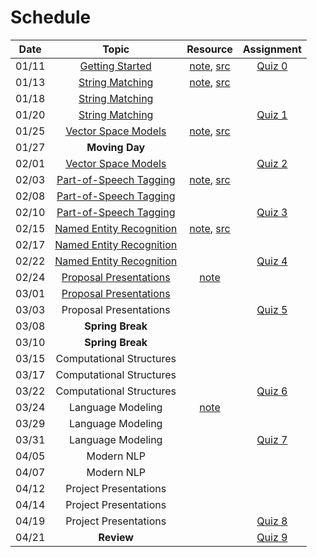 # Schedule

| Date  |                                                                                                                                         Topic                                                                                                                                          |                                     Resource                                      |       Assignment        |
|:-----:|:--------------------------------------------------------------------------------------------------------------------------------------------------------------------------------------------------------------------------------------------------------------------------------------:|:---------------------------------------------------------------------------------:|:-----------------------:|
| 01/11 |                                                         [Getting Started](https://emory.zoom.us/rec/play/7T-5UBERbxVH1GpqksLnlXRFQgWMuthWR7lpTiRZib8G4c_YvHryP8LL-9vKGzgFU7G3BwuFJcQwK5Ow.uRO-0ieXdModVuCU?continueMode=true)                                                          |              [note](getting_started.md), [src](../src/quiz/quiz0.py)              | [Quiz 0](quiz/quiz0.md) |
| 01/13 |                                                                          [String Matching](https://emory.zoom.us/rec/share/SXyMjocdb-EH0lnISSJ_90fPjC-gyj6ZHIn-WORviuEoIXk1qr3yqHe-LC5fgtOh.GlsKK_AuAUEZdWlR)                                                                          |          [note](string_matching.ipynb), [src](../src/string_matching.py)          |                         |
| 01/18 |                                                                          [String Matching](https://emory.zoom.us/rec/share/c2KbsaPRBERFPljDyskAyD3tdKaaeVaqnUk_fcHjITLiID7lW-d0iP18zyv03gss.4BqA2s93Zr2npVta)                                                                          |                                                                                   |                         |
| 01/20 |                                                                          [String Matching](https://emory.zoom.us/rec/share/8UNdtPHn58tJRJ3w6Nc3YaQa6uhob320o2Uv5_4TLpHGiw0PVgb1n7ljB7H-0A-g.4iPyQxA8AsXPE33T)                                                                          |                                                                                   | [Quiz 1](quiz/quiz1.md) |
| 01/25 |                                                                        [Vector Space Models](https://emory.zoom.us/rec/share/MVRPgVM0tBUHT7qjc4K71Q7OFZHJjEKyXEXOL1KXYAV8HZ3HJSNarXd-qU1CPxNs.nG7TxlcsjSZ1Mde6)                                                                        |      [note](vector_space_models.ipynb), [src](../src/vector_space_models.py)      |                         |
| 01/27 |                                                                                                                                     **Moving Day**                                                                                                                                     |                                                                                   |                         |
| 02/01 |                                                                        [Vector Space Models](https://emory.zoom.us/rec/share/3BOV3uCDEnbCAbpSmCRMk7buo13N3Wabkj8XlUEI0EvaOIZ-cU6aeNipc4Dg_opK.7EltmBue4eJhudO7)                                                                        |                                                                                   | [Quiz 2](quiz/quiz2.md) |
| 02/03 |                                                                      [Part-of-Speech Tagging](https://emory.zoom.us/rec/share/TqkTGHKfSVSgJT3CuDYZ303jgQUVpg3a7ZiGPN20KMW_jC7A6xISL6FeDwCD_pxg.OqxvpcG74-8RSOiw)                                                                       |   [note](part_of_speech_tagging.ipynb), [src](../src/part_of_speech_tagging.py)   |                         |
| 02/08 |                                                                       [Part-of-Speech Tagging](https://emory.zoom.us/rec/share/Uvu_Ol35uFE6DQJlml6kc3KJMXL0eP1mUz-KWj8LIeA250XDp6Nl0w2_1XbcmdE.Dii7TDpqRui54tEk)                                                                       |                                                                                   |                         |
| 02/10 |                                                                      [Part-of-Speech Tagging](https://emory.zoom.us/rec/share/QIqPrhTz04rlz-Uqbw_HmGuN46aHbUPEqdadETpTeQ8sE1f47AaYScbcrZ66gQ2c.uj8oPmcJ_MVRsujM)                                                                       |                                                                                   | [Quiz 3](quiz/quiz3.md) |
| 02/15 |                                                                     [Named Entity Recognition](https://emory.zoom.us/rec/share/uGmpxQVE-xkzOgEJZqtXyaZt2D_c06XfXGaVN-ZjN8j6H1T62x_AVI81MlUlloK0.Izq3iTXKDhD_9PzT)                                                                      | [note](named_entity_recognition.ipynb), [src](../src/named_entity_recognition.py) |                         |
| 02/17 |                                                                     [Named Entity Recognition](https://emory.zoom.us/rec/share/9QNt3cORTjLmCGwfdrwSUftXBh18mbtgTocOkWMB0UT-3AMtl68axbMDiADyBPLA.afv4t-DAlwxV_fQK)                                                                      |                                                                                   |                         |
| 02/22 |                                                                     [Named Entity Recognition](https://emory.zoom.us/rec/share/HZivDAQ3IfeCyrcllVnTeaEJ1ueKDIG8fPuywcThQLhBCumma8Eaw6tg9zdfnVhk.mExyLpYV_z-KpFhG)                                                                      |                                                                                   | [Quiz 4](quiz/quiz4.md) |
| 02/24 |                                                                      [Proposal Presentations](https://emory.zoom.us/rec/share/m2nD79cmvrJeRUm3QCRcwQ5gP0bsKFiYF4KDLtoN977seS7QwKcDLeX3uIMhD_Ri.IRApU3ZAMpHJc41l)                                                                       |                            [note](project-proposal.md)                            |                         |
| 03/01 |                                                                      [Proposal Presentations](https://emory.zoom.us/rec/share/G2izi9m6RF7kBFsG7Y41VMPtLrK3DhU4JyT9mPlQQpP2GJadX4Rx5n0jKrzESBCA.KN8MEkzOovvyulmp)                                                                       |                                                                                   |                         |
| 03/03 |                                                                                                                                 Proposal Presentations                                                                                                                                 |                                                                                   | [Quiz 5](quiz/quiz5.md) |
| 03/08 |                                                                                                                                    **Spring Break**                                                                                                                                    |                                                                                   |                         |
| 03/10 |                                                                                                                                    **Spring Break**                                                                                                                                    |                                                                                   |                         |
| 03/15 |                                                                                                                                Computational Structures                                                                                                                                |                                                                                   |                         |
| 03/17 |                                                                                                                                Computational Structures                                                                                                                                |                                                                                   |                         |
| 03/22 |                                                                                                                                Computational Structures                                                                                                                                |                                                                                   | [Quiz 6](quiz/quiz6.md) |
| 03/24 |                                                                                                                                   Language Modeling                                                                                                                                    |                           [note](language_modeling.pdf)                           |                         |
| 03/29 |                                                                                                                                   Language Modeling                                                                                                                                    |                                                                                   |                         |
| 03/31 |                                                                                                                                   Language Modeling                                                                                                                                    |                                                                                   | [Quiz 7](quiz/quiz7.md) |
| 04/05 |                                                                                                                                       Modern NLP                                                                                                                                       |                                                                                   |                         |
| 04/07 |                                                                                                                                       Modern NLP                                                                                                                                       |                                                                                   |                         |
| 04/12 |                                                                                                                                 Project Presentations                                                                                                                                  |                                                                                   |                         |
| 04/14 |                                                                                                                                 Project Presentations                                                                                                                                  |                                                                                   |                         |
| 04/19 |                                                                                                                                 Project Presentations                                                                                                                                  |                                                                                   | [Quiz 8](quiz/quiz7.md) |
| 04/21 |                                                                                                                                       **Review**                                                                                                                                       |                                                                                   | [Quiz 9](quiz/quiz7.md) |

<!--
0: 2
1: 7
2: 7
3: 7\
4: 7
5: 3
6: 5
7: 5
8: 3
9: 4
-->

